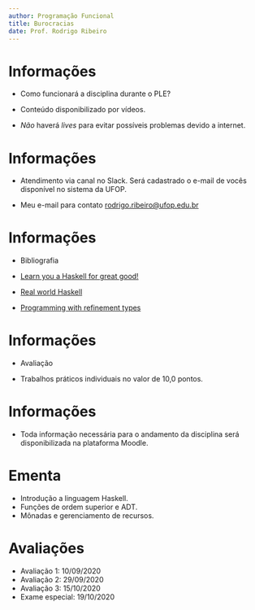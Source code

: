 ```yaml
---
author: Programação Funcional
title: Burocracias
date: Prof. Rodrigo Ribeiro
---
```


Informações
===========

- Como funcionará a disciplina durante o PLE?

- Conteúdo disponibilizado por vídeos.

- *Não* haverá _lives_ para evitar possíveis problemas 
devido a internet.

Informações 
===========

- Atendimento via canal no Slack. Será cadastrado o 
e-mail de vocês disponível no sistema da UFOP.

- Meu e-mail para contato rodrigo.ribeiro@ufop.edu.br

Informações
===========

- Bibliografia

* [Learn you a Haskell for great good!](http://learnyouahaskell.com)

* [Real world Haskell](http://book.realworldhaskell.org)

* [Programming with refinement types](http://ucsd-progsys.github.io/liquidhaskell-tutorial/)

Informações
===========

- Avaliação

* Trabalhos práticos individuais no valor de 10,0 pontos.


Informações 
===========

- Toda informação necessária para o andamento da disciplina
será disponibilizada na plataforma Moodle.

Ementa
======

- Introdução a linguagem Haskell.
- Funções de ordem superior e ADT.
- Mônadas e gerenciamento de recursos.


Avaliações
==========

- Avaliação 1: 10/09/2020
- Avaliação 2: 29/09/2020
- Avaliação 3: 15/10/2020
- Exame especial: 19/10/2020

